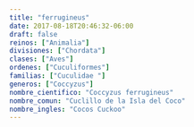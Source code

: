 ```yaml
---
title: "ferrugineus"
date: 2017-08-18T20:46:32-06:00
draft: false
reinos: ["Animalia"]
divisiones: ["Chordata"]
clases: ["Aves"]
ordenes: ["Cuculiformes"]
familias: ["Cuculidae "]
generos: ["Coccyzus"]
nombre_cientifico: "Coccyzus ferrugineus"
nombre_comun: "Cuclillo de la Isla del Coco"
nombre_ingles: "Cocos Cuckoo"
---
```

